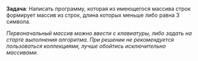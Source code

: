 **Задача**:
Написать программу, которая из имеющегося массива строк формирует массив из строк, длина которых меньше либо равна 3 символа.

_Первоначальный массив можно ввести с клавиатуры, либо задать на старте выполнения алгоритма. При решении не рекомендуется пользоваться коллекциями, лучше обойтись исключительно массивами._

